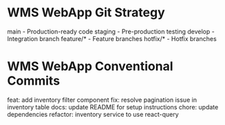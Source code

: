 # WMS WebApp Git Strategy 

main        - Production-ready code
staging     - Pre-production testing
develop     - Integration branch
feature/*   - Feature branches
hotfix/*    - Hotfix branches

# WMS WebApp Conventional Commits

feat: add inventory filter component
fix: resolve pagination issue in inventory table
docs: update README for setup instructions
chore: update dependencies
refactor: inventory service to use react-query